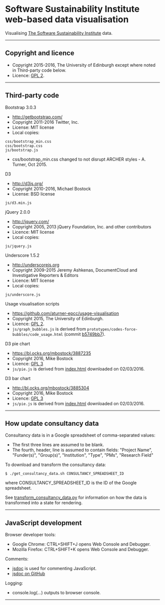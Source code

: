 # Software Sustainability Institute web-based data visualisation

Visualising [The Software Sustainability Institute](http://www.software.ac.uk) data.

---

## Copyright and licence

* Copyright 2015-2016, The University of Edinburgh except where noted in Third-party code below.
* Licence: [GPL 2](./LICENSE]).

---

## Third-party code

Bootstrap 3.0.3

* http://getbootstrap.com/
* Copyright 2011-2016 Twitter, Inc.
* License: MIT license
* Local copies:

```
css/bootstrap_min.css
css/bootstrap.css
js/bootstrap.js
```

* css/bootstrap_min.css changed to not disrupt ARCHER styles - A. Turner, Oct 2015.

D3

* http://d3js.org/
* Copyright  2010-2016, Michael Bostock
* License: BSD license

```
js/d3.min.js
```

jQuery 2.0.0

* http://jquery.com/
* Copyright 2005, 2013 jQuery Foundation, Inc. and other contributors
* Licence: MIT license
* Local copies:

```
js/jquery.js
```

Underscore 1.5.2

* http://underscorejs.org
* Copyright 2009-2015 Jeremy Ashkenas, DocumentCloud and Investigative Reporters & Editors
* Licence: MIT license
* Local copies:

```
js/underscore.js
```

Usage visualisation scripts

* https://github.com/aturner-epcc/usage-visualisation
* Copyright 2015, The University of Edinburgh.
* Licence: [GPL 2](./LICENSE]).
* `js/graph_bubbles.js` is derived from `prototypes/codes-force-bubbles/code_usage.html` (commit [b5749bb7](https://github.com/mikej888/usage-visualisation/commit/b5749bb711045246abc3edeec4e98b18a28d2c53)).

D3 pie chart

* https://bl.ocks.org/mbostock/3887235
* Copyright 2016, Mike Bostock
* Licence: [GPL 3](https://opensource.org/licenses/GPL-3.0)
* `js/pie.js` is derived from [index.html](https://bl.ocks.org/mbostock/3887235#index.html) downloaded on 02/03/2016.

D3 bar chart

* http://bl.ocks.org/mbostock/3885304
* Copyright 2016, Mike Bostock
* Licence: [GPL 3](https://opensource.org/licenses/GPL-3.0)
* `js/pie.js` is derived from [index.html](https://bl.ocks.org/mbostock/3885304#index.html) downloaded on 02/03/2016.

---

## How update consultancy data

Consultancy data is in a Google spreadsheet of comma-separated values:

* The first three lines are assumed to be blank.
* The fourth, header, line is assumed to contain fields: "Project
  Name", "Funder(s)", "Group(s)", "Institution", "Type", "PMs",
  "Research Field"

To download and transform the consultancy data:

```
$ ./get_consultancy_data.sh CONSULTANCY_SPREADSHEET_ID
```

where CONSULTANCY_SPREADSHEET_ID is the ID of the Google
spreadsheet.

See [transform_consultancy_data.py](./transform_consultancy_data.py) for information on how the data is transformed into a state for rendering.

---

## JavaScript development

Browser developer tools:

* Google Chrome: CTRL+SHIFT+J opens Web Console and Debugger.
* Mozilla Firefox: CTRL+SHIFT+K opens Web Console and Debugger.

Comments:

* [jsdoc](http://usejsdoc.org/) is used for commenting JavaScript.
* [jsdoc on GitHub](https://github.com/jsdoc3/jsdoc)

Logging:

* console.log(...) outputs to browser console.

---
